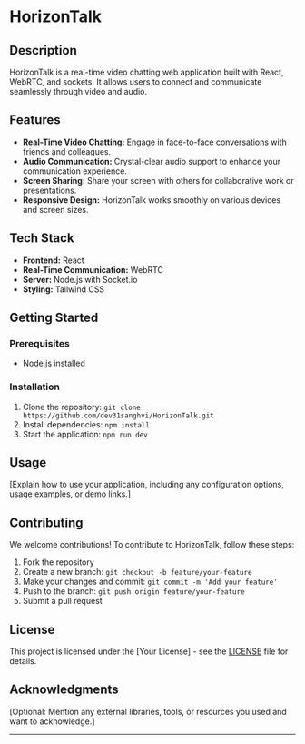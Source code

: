 # HorizonTalk

## Description

HorizonTalk is a real-time video chatting web application built with React, WebRTC, and sockets. It allows users to connect and communicate seamlessly through video and audio.

## Features

- **Real-Time Video Chatting:** Engage in face-to-face conversations with friends and colleagues.
- **Audio Communication:** Crystal-clear audio support to enhance your communication experience.
- **Screen Sharing:** Share your screen with others for collaborative work or presentations.
- **Responsive Design:** HorizonTalk works smoothly on various devices and screen sizes.

## Tech Stack

- **Frontend:** React
- **Real-Time Communication:** WebRTC
- **Server:** Node.js with Socket.io
- **Styling:** Tailwind CSS

## Getting Started

### Prerequisites

- Node.js installed

### Installation

1. Clone the repository: `git clone https://github.com/dev31sanghvi/HorizonTalk.git`
2. Install dependencies: `npm install`
3. Start the application: `npm run dev`

## Usage

[Explain how to use your application, including any configuration options, usage examples, or demo links.]

## Contributing

We welcome contributions! To contribute to HorizonTalk, follow these steps:

1. Fork the repository
2. Create a new branch: `git checkout -b feature/your-feature`
3. Make your changes and commit: `git commit -m 'Add your feature'`
4. Push to the branch: `git push origin feature/your-feature`
5. Submit a pull request

## License

This project is licensed under the [Your License] - see the [LICENSE](LICENSE) file for details.

## Acknowledgments

[Optional: Mention any external libraries, tools, or resources you used and want to acknowledge.]

---

